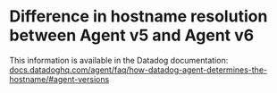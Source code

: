 # Difference in hostname resolution between Agent v5 and Agent v6

This information is available in the Datadog documentation:
[docs.datadoghq.com/agent/faq/how-datadog-agent-determines-the-hostname/#agent-versions][1]

[1]: https://docs.datadoghq.com/agent/faq/how-datadog-agent-determines-the-hostname/#agent-versions
